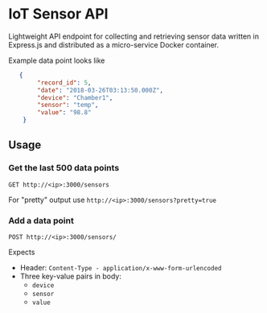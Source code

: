 # IoT Sensor API
Lightweight API endpoint for collecting and retrieving sensor data written in Express.js 
and distributed as a micro-service Docker container.

Example data point looks like
```json
   {
        "record_id": 5,
        "date": "2018-03-26T03:13:50.000Z",
        "device": "Chamber1",
        "sensor": "temp",
        "value": "98.8"
    }
```

## Usage
### Get the last 500 data points
`GET http://<ip>:3000/sensors`

For "pretty" output use `http://<ip>:3000/sensors?pretty=true`

### Add a data point
`POST http://<ip>:3000/sensors/`

Expects
* Header: `Content-Type - application/x-www-form-urlencoded`
* Three key-value pairs in body:
  * `device`
  * `sensor`
  * `value`
